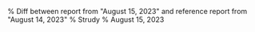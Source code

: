 % Diff between report from "August 15, 2023" and reference report from "August 14, 2023"
% Strudy
% August 15, 2023


